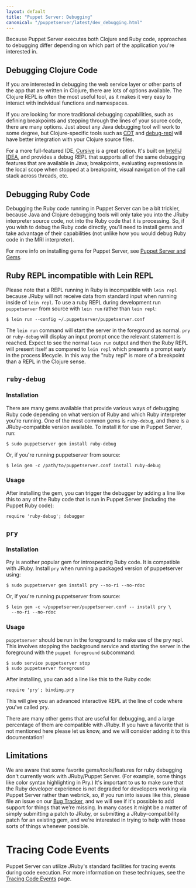 ```yaml
---
layout: default
title: "Puppet Server: Debugging"
canonical: "/puppetserver/latest/dev_debugging.html"
---
```



Because Puppet Server executes both Clojure and Ruby code, approaches to debugging
differ depending on which part of the application you're interested in.

Debugging Clojure Code
-----

If you are interested in debugging the web service layer or other parts of the
app that are written in Clojure, there are lots of options available.  The Clojure
REPL is often the most useful tool, as it makes it very easy to interact with
individual functions and namespaces.

If you are looking for more traditional debugging capabilities, such as defining
breakpoints and stepping through the lines of your source code, there are many
options.  Just about any Java debugging tool will work to some degree, but
Clojure-specific tools such as [CDT](http://georgejahad.com/clojure/cdt.html) and
[debug-repl](http://github.com/georgejahad/debug-repl) will have better integration
with your Clojure source files.

For a more full-featured IDE, [Cursive](https://cursiveclojure.com/) is a great
option.  It's built on [IntelliJ IDEA](http://www.jetbrains.com/idea/), and
provides a debug REPL that supports all of the same debugging features that are
available in Java; breakpoints, evaluating expressions in the local scope when
stopped at a breakpoint, visual navigation of the call stack across threads, etc.

Debugging Ruby Code
-----

Debugging the Ruby code running in Puppet Server can be a bit trickier, because
Java and Clojure debugging tools will only take you into the JRuby interpreter
source code, not into the Ruby code that it is processing.  So, if you wish to
debug the Ruby code directly, you'll need to install gems and take advantage of
their capabilities (not unlike how you would debug Ruby code in the MRI interpreter).

For more info on installing gems for Puppet Server, see [Puppet Server and Gems](./gems.markdown).

## Ruby REPL incompatible with Lein REPL

Please note that a REPL running in Ruby is incompatible with `lein repl`
because JRuby will not receive data from standard input when running inside
of `lein repl`.  To use a ruby REPL during development run `puppetserver` from
source with `lein run` rather than `lein repl`:

    $ lein run --config ~/.puppetserver/puppetserver.conf

The `lein run` command will start the server in the foreground as normal.
`pry` or `ruby-debug` will display an input prompt once the relevant statement
is reached.  Expect to see the normal `lein run` output and then the Ruby REPL
will present itself as compared to `lein repl` which presents a prompt early in
the process lifecycle.  In this way the "ruby repl" is more of a breakpoint
than a REPL in the Clojure sense.

## `ruby-debug`

### Installation

There are many gems available that provide various ways of debugging Ruby code
depending on what version of Ruby and which Ruby interpreter you're running.
One of the most common gems is `ruby-debug`, and there is a JRuby-compatible
version available.  To install it for use in Puppet Server, run:

    $ sudo puppetserver gem install ruby-debug

Or, if you're running puppetserver from source:

    $ lein gem -c /path/to/puppetserver.conf install ruby-debug

### Usage

After installing the gem, you can trigger the debugger by adding a line like this
to any of the Ruby code that is run in Puppet Server (including the Puppet Ruby
code):

    require 'ruby-debug'; debugger

## `pry`

### Installation

Pry is another popular gem for introspecting Ruby code.  It is compatible with
JRuby.  Install `pry` when running a packaged version of puppetserver using:

    $ sudo puppetserver gem install pry --no-ri --no-rdoc

Or, if you're running puppetserver from source:

    $ lein gem -c ~/puppetserver/puppetserver.conf -- install pry \
      --no-ri --no-rdoc

### Usage

`puppetserver` should be run in the foreground to make use of the pry repl.
This involves stopping the background service and starting the server in the
foreground with the `puppet foreground` subcommand:

    $ sudo service puppetserver stop
    $ sudo puppetserver foreground

After installing, you can add a line like this to the Ruby code:

    require 'pry'; binding.pry

This will give you an advanced interactive REPL at the line of code where you've
called pry.

There are many other gems that are useful for debugging, and a large percentage
of them are compatible with JRuby.  If you have a favorite that is not mentioned
here please let us know, and we will consider adding it to this documentation!

## Limitations

We are aware that some favorite gems/tools/features for ruby debugging don't currently
work with JRuby/Puppet Server.  (For example, some things like color syntax highlighting
in Pry.)  It's important to us to make sure that the Ruby developer experience is not
degraded for developers working via Puppet Server rather than webrick, so, if you run
into issues like this, please file an issue on  our [Bug Tracker](https://tickets.puppet.com/browse/SERVER),
and we will see if it's possible to add support for things that we're missing.  In many
cases it might be a matter of simply submitting a patch to JRuby, or submitting a
JRuby-compatibility patch for an existing gem, and we're interested in trying to help
with those sorts of things whenever possible.

Tracing Code Events
===================

Puppet Server can utilize JRuby's standard facilities for tracing events during
code execution.  For more information on these techniques, see the
[Tracing Code Events](./dev_trace_func.markdown) page.
